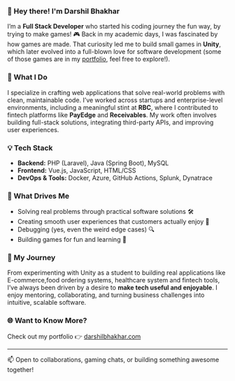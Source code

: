### 👋 Hey there! I'm Darshil Bhakhar

I’m a **Full Stack Developer** who started his coding journey the fun way, by trying to make games! 🎮 Back in my academic days, I was fascinated by how games are made. That curiosity led me to build small games in **Unity**, which later evolved into a full-blown love for software development (some of those games are in my [portfolio](https://www.darshilbhakhar.com/projects), feel free to explore!).

### 🔧 What I Do
I specialize in crafting web applications that solve real-world problems with clean, maintainable code. I’ve worked across startups and enterprise-level environments, including a meaningful stint at **RBC**, where I contributed to fintech platforms like **PayEdge** and **Receivables**. My work often involves building full-stack solutions, integrating third-party APIs, and improving user experiences.

### 💡 Tech Stack
- **Backend:** PHP (Laravel), Java (Spring Boot), MySQL  
- **Frontend:** Vue.js, JavaScript, HTML/CSS  
- **DevOps & Tools:** Docker, Azure, GitHub Actions, Splunk, Dynatrace  

### 🎯 What Drives Me
- Solving real problems through practical software solutions 🛠️  
- Creating smooth user experiences that customers actually enjoy 💬  
- Debugging (yes, even the weird edge cases) 🔍  
- Building games for fun and learning 🎲  

### 🚀 My Journey
From experimenting with Unity as a student to building real applications like E-commerce,food ordering systems, healthcare system and fintech tools, I’ve always been driven by a desire to **make tech useful and enjoyable**. I enjoy mentoring, collaborating, and turning business challenges into intuitive, scalable software.

### 🌐 Want to Know More?
Check out my portfolio 👉 [darshilbhakhar.com](https://www.darshilbhakhar.com)

---

📫 Open to collaborations, gaming chats, or building something awesome together!
